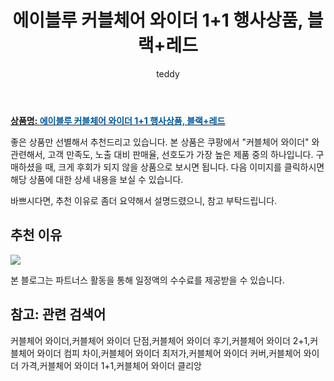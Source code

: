 ﻿---
layout: post
title: "에이블루 커블체어 와이더 1+1 행사상품, 블랙+레드"
author: teddy
categories: [가구/인테리어]
tags:
  [
    커블체어 와이더,
    커블체어 와이더 단점,
    커블체어 와이더 후기,
    커블체어 와이더 2+1,
    커블체어 와이더 컴피 차이,
    커블체어 와이더 최저가,
    커블체어 와이더 커버,
    커블체어 와이더 가격,
    커블체어 와이더 1+1,
    커블체어 와이더 클리앙,
  ]
image: https://static.coupangcdn.com/image/vendor_inventory/52b8/b97e12b68a0ee7377387eef9d33f21007266a0a94f7f273ae71c767351ad.jpg
description: "쿠팡에서 커블체어 와이더 관련 상품으로 가장 고객 선호도가 높은 제품 중 하나입니다."
---

<a href="https://link.coupang.com/re/AFFSDP?lptag=AF7868842&pageKey=2247050881&itemId=3839639935&vendorItemId=73738414042&traceid=V0-153-99cd3804a18ad22b"><b>상품명: <font color='#01579B'>에이블루 커블체어 와이더 1+1 행사상품, 블랙+레드</font></b></a>

좋은 상품만 선별해서 추천드리고 있습니다.
본 상품은 쿠팡에서 "커블체어 와이더" 와 관련해서, 고객 만족도, 노출 대비 판매율, 선호도가 가장 높은 제품 중의 하나입니다.
구매하셨을 때, 크게 후회가 되지 않을 상품으로 보시면 됩니다.
다음 이미지를 클릭하시면 해당 상품에 대한 상세 내용을 보실 수 있습니다.

바쁘시다면, 추천 이유로 좀더 요약해서 설명드렸으니, 참고 부탁드립니다.

## 추천 이유

<a href="https://link.coupang.com/re/AFFSDP?lptag=AF7868842&pageKey=2247050881&itemId=3839639935&vendorItemId=73738414042&traceid=V0-153-99cd3804a18ad22b"><img src="https://thumbnail7.coupangcdn.com/thumbnails/remote/q89/image/vendor_inventory/ecbc/5604930d9c8c3833f512f053b9d59504f499f985af5aeb2fe7166b755209.jpg"></a>

본 블로그는 파트너스 활동을 통해 일정액의 수수료를 제공받을 수 있습니다.

## 참고: 관련 검색어

커블체어 와이더,커블체어 와이더 단점,커블체어 와이더 후기,커블체어 와이더 2+1,커블체어 와이더 컴피 차이,커블체어 와이더 최저가,커블체어 와이더 커버,커블체어 와이더 가격,커블체어 와이더 1+1,커블체어 와이더 클리앙
